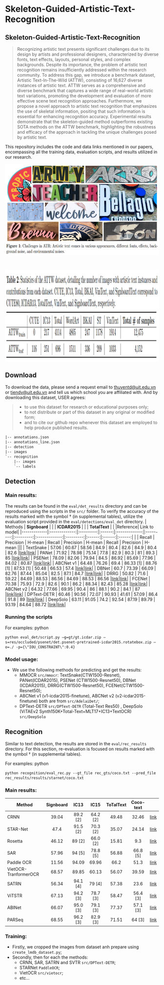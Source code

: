 # Skeleton-Guided-Artistic-Text-Recognition

## Skeleton-Guided-Artistic-Text-Recognition

> Recognizing artistic text presents significant challenges due to its design by artists and professional designers, characterized by diverse fonts, text effects, layouts, personal styles, and complex backgrounds. Despite its importance, the problem of artistic text recognition remains insufficiently addressed within the research community. To address this gap, we introduce a benchmark dataset, Artistic Text-In-The-Wild (ATTW), consisting of 16,627 diverse instances of artistic text. ATTW serves as a comprehensive and diverse benchmark that captures a wide range of real-world artistic text variations, promoting the development and evaluation of more effective scene text recognition approaches. Furthermore, we propose a novel approach to artistic text recognition that emphasizes the use of skeletal information, positing that such information is essential for enhancing recognition accuracy. Experimental results demonstrate that the skeleton-guided method outperforms existing SOTA methods on the ATTW benchmark, highlighting the robustness and efficacy of the approach in tackling the unique challenges posed by artistic text.

This repository includes the code and data links mentioned in our papers, encompassing all the training data, evaluation scripts, and results utilized in our research.

<p align="center">
  <img alt="example1" src="resources/1.png" width="100%" height=300>
</p>

<br/>

<p align="center">
  <img alt="example2" src="resources/3.png" width="100%" height=300>
</p>



## Download
To download the data, please send a request email to thuyentd@uit.edu.vn or tiendv@uit.edu.vn and tell us which school you are affiliated with. And by downloading this dataset, USER agrees:
> * to use this dataset for research or educational purposes only;
> * to not distribute or part of this dataset in any original or modified form;
> * and to cite our github repo whenever this dataset are employed to help produce published results.

```
|-- annotations.json
|-- annotations_line.json
|-- detection
|-- images
`-- recognition
    |-- images
    `-- labels
```

## Detection
### Main results:
The results can be found in the `eval/det_results` directory and can be reproduced using the scripts in the `src/` folder. To verify the accuracy of the results marked with the symbol † (in supplemental tables), utilize the evaluation script provided in the `eval/detections/eval_det` directory.
| Methods     | **Signboard** |           |        | **ICDAR2015** |           |           | **TotalText** |           |        |Reference| Link to model|
|-------------|:-------------:|:---------:|:------:|:-------------:|:---------:|:---------:|:-------------:|:---------:|:------:|:------:|:------:|
|             |     Recall    | Precision | H-mean |     Recall    | Precision |   H-mean  |     Recall    | Precision | H-mean |||
| TextSnake   |         57.06 |     60.67 |  58.56 |      84.9     |    80.4   |    82.6   |      84.9     |    80.4   |  82.6  |[link](https://github.com/open-mmlab/mmocr/blob/main/configs/textdet/textsnake/README.md)|[link](https://drive.google.com/file/d/1e14mRto25VnECjEItai-TobPzEWPXcT1/view?usp=drive_link)|
| PANet       |         71.92 |     78.98 |  75.14 |      77.8     |    82.9   |    80.3   |       81      |    89.3   |   85   |[link](https://github.com/open-mmlab/mmocr/blob/main/configs/textdet/panet/README.md)|[link](https://drive.google.com/file/d/1e7f0KridHbcGGCq-DMcSZvVY-SkYAaGW/view?usp=drive_link)|
| PSENet      |         78.09 |     82.06 |  79.94 |      84.5     |   86.92   |   85.69   |     77.96     |   84.02   |  80.87 |[link](https://github.com/open-mmlab/mmocr/blob/main/configs/textdet/psenet/README.md)|[link](https://drive.google.com/file/d/1e1KRPSY60WDT1wwmJdSlFkZmAKlvLW8u/view?usp=drive_link)|
| ABCNet v1   |         64.48 |     76.26 |   69.4 |   86.33 [1]   | 88.76 [1] | 87.53 [1] |     50.48     |   66.53   |  57.4  |[link](https://github.com/aim-uofa/AdelaiDet)|[link](https://drive.google.com/file/d/17ulJ05Eo6UkiU-ziMfE6C8ayat5nkEmT/view?usp=drive_link)|
| DBNet       |          60.7 |     73.39 |  66.09 |     82.76     |   87.44   |   85.04   |      82.5     |    87.1   |  84.7  |[link](https://github.com/open-mmlab/mmocr/blob/main/configs/textdet/dbnet/README.md)|[link](https://drive.google.com/file/d/1eVovAe1WZsrnnLrZSvIk1oAQ-YzddRQe/view?usp=drive_link)|
| DRRG        |         50.82 |      71.6 |  59.22 |     84.69     |   88.53   |   86.56   |     84.69     |   88.53   |  86.56 |[link](https://github.com/open-mmlab/mmocr/blob/main/configs/textdet/drrg/README.md)|[link](https://drive.google.com/file/d/1eLyTayYQUqrbWaiTbxmhNBwcl4XO7AX4/view?usp=drive_link)|
| FCENet      |         70.38 |     75.93 |   72.9 |      82.6     |    90.1   |    86.2   |     88.34     |   82.43   |  85.28 |[link](https://github.com/open-mmlab/mmocr/blob/main/configs/textdet/fcenet/README.md)|[link](https://drive.google.com/file/d/1eK6R00gmhMahphcZ3lssx_cntziBTCgT/view?usp=drive_link)|
| ABCNet v2   |         64.32 |     77.66 |  69.95 |      90.4     |     86    |    88.1   |      90.2     |    84.1   |   87   |[link](https://github.com/aim-uofa/AdelaiDet)|[link](https://drive.google.com/file/d/1eGRZVsvCUZ6VjMmKszG4e_rEH4cieu1f/view?usp=drive_link)|
| DPText-DETR |         60.46 |     90.56 |  72.07 |     90.93     |   41.61   |   57.09   |      86.4     |    91.8   |   89   |[link](https://github.com/ymy-k/DPText-DETR)|[link](https://drive.google.com/file/d/1eUY9Em-4YJTJfSs2kOFDvI-5dUIuIL6b/view?usp=drive_link)|
| DeepSolo    |         63.11 |     91.05 |   74.2 |     92.54     |   87.19   |   89.79   |     93.19     |   84.64   |  88.72 |[link](https://github.com/ViTAE-Transformer/DeepSolo)|[link](https://drive.google.com/file/d/1eMrNSj36YkK0_qjcdP-lV4MPxcgFbFcB/view?usp=drive_link)|



### Running the scripts
For examples:
python
```
python eval_det/script.py –g=gt/gt.icdar.zip –s=res/occluded/psenet/det.psenet-pretrained-icdar2015.rotatebox.zip –o=./ -p={\"IOU_CONSTRAINT\":0.4}
```


### Model usage:
- We use the following methods for predicting and get the results:
    + MMOCR `src/mmocr`: TextSnake(CTW1500-Resnet), PANet(ICDAR2015), PSENet (CTW1500-Resnet50), DBNet (ICDAR2015), DRRG(CTW1500-Resnet50), FCENet(CTW1500-Resnet50);
    + ABCNet v1 (v1-icdar2015-finetune), ABCNet v2 (v2-icdar2015-finetune) both are from `src/AdelaiDet/`;
    + DPText-DETR `src/DPText-DETR` (Total-Text	Res50) , DeepSolo (ViTAEv2 Synth150K+Total-Text+MLT17+IC13+TextOCR) `src/DeepSolo`

## Recognition

Similar to text detection, the results are stored in the `eval/rec_results` directory. For this section, re-evaluation is focused on results marked with the symbol † (in supplemental tables).

For examples:
python
```
python recognition/eval_rec.py --gt_file rec_gts/coco.txt --pred_file rec_results/results/starnet/coco.txt
```
### Main results:
| Method                | **Signboard** | **IC13** | **IC15** | **ToTalText** | **Coco-text** ||
|-----------------------|:-------------:|:--------:|:--------:|:-------------:|:-------------:|:-------------:|
| CRNN                  |     39.04     | 89.2 [2] | 64.2 [2] |     49.48     |     32.46     |[link](https://drive.google.com/file/d/1qiA71LzIcxZWBSMQyOriqJPhKgqVLYHr/view?usp=drive_link)|
| STAR-Net              |      47.4     | 91.5 [2] | 70.3 [2] |     35.07     |     24.14     |[link](https://drive.google.com/file/d/1dpCjmE1KK6QVaJ2cSS-eza-KN185c-cd/view?usp=drive_link)|
| Rosetta               |     46.12     |  89 [2]  | 66.0 [2] |     15.81     |      9.3      |[link](https://drive.google.com/file/d/1dtCmgjHh3IMqKungeaepPRmEMffAAmMg/view?usp=drive_link)|
| SAR                   |     57.96     |  94 [5]  | 78.8 [5] |     56.88     |    66.8 [5]   |[link](https://drive.google.com/file/d/1dr6njFxV6GiXDGXp3a4nKL3D76sQ6bcO/view?usp=drive_link)|
| Paddle OCR            |     11.56     |   94.09  |   69.96  |      66.2     |      51.3     |[link](https://github.com/PaddlePaddle/PaddleOCR)|
| VietOCR-TranformerOCR |     68.57     |   89.85  |   60.13  |     56.07     |     39.59     |[link](https://drive.google.com/file/d/1dnTX5kG6l2fJ5ULWgTNgaAXiBRrZdnG1/view?usp=drive_link)|
| SATRN                 |     56.34     | 94.1 [4] |  79 [4]  |     57.38     |      23.6     |[link](https://drive.google.com/file/d/1dpaS9YRmYagvkH-R5pPc5RZB90ZNjezK/view?usp=drive_link)|
| ViTSTR                |     67.13     | 94.2 [3] | 78.7 [3] |     58.47     |    56.4 [3]   |[link](https://drive.google.com/file/d/1fVM2GQx770GRHOSRG84I-rKKrqALJwNS/view?usp=drive_link)|
| ABINet                |     66.07     | 95.0 [3] | 79.1 [3] |     77.37     |    57.1 [3]   |[link](https://drive.google.com/file/d/1dzOZ9ABInuhbjOO3W2oBTCGas0uDYQas/view?usp=drive_link)|
| PARSeq                |     68.55     | 96.2 [3] | 82.9 [3] |     71.51     |     64 [3]    |[link](https://drive.google.com/file/d/1dv07-ti8mUGIM5QJWSXF4423YzQbw4LT/view?usp=drive_link)|


### Training:
- Firstly, we cropped the images from dataset anh prepare using `create_lmdb_dataset.py`;
- Secondly, then for each the methods:
    + CRNN, SAR, SATRN and SVTR  `src/DPText-DETR`;
    + STARNet `PaddleOCR`;
    + VietOCR `src/vietocr`; 
    + etc...
